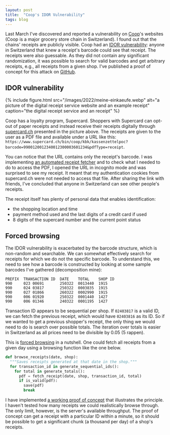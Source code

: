 ```yaml
---
layout: post
title:  "Coop's IDOR Vulnerability"
tags: blog
---
```

Last March I've discovered and reported a vulnerability on [Coop][coop]'s
websites (Coop is a major grocery store chain in Switzerland). I found out that
the chains' receipts are publicly visible. Coop had an [IDOR
vulnerability][idor]: anyone in Switzerland that knew a receipt's barcode could
see that receipt. The receipts were also guessable. As they did not contain any
significant randomization, it was possible to search for valid barcodes and get
arbitrary receipts, e.g., all receipts from a given shop. I've published a
proof of concept for this attack on [GitHub][github].

## IDOR vulnerability

{% include figure.html
    src="/images/2022/meine-einkaeufe.webp"
    alt="a picture of the digital receipt service website and an example receipt"
    caption="the digital receipt service and an receipt"
%}

Coop has a loyalty program, Supercard. Shoppers with Supercard can opt-out of
paper receipts and instead receive their receipts digitally through
[supercard.ch](https://supercard.ch) presented in the picture above. The
receipts are given to the user as a PDF file and available under a URL like
this:
`https://www.supercard.ch/bin/coop/kbk/kassenzettelpoc?barcode=9900120012340012300003601234&pdfType=receipt`.

You can notice that the URL contains only the receipt's barcode. I was
implementing [an automated receipt fetcher][findata-fetcher] and to check what
I needed to do to access the PDF, I opened the URL in incognito mode and was
surprised to see my receipt. It meant that my authentication cookies from
supercard.ch were not needed to access that file. After sharing the link with
friends, I've concluded that anyone in Switzerland can see other people's
receipts.

The receipt itself has plenty of personal data that enables identification:

* the shopping location and time
* payment method used and the last digits of a credit card if used
* 8 digits of the supercard number and the current point status

## Forced browsing

The IDOR vulnerability is exacerbated by the barcode structure, which is
non-random and searchable. We can somewhat effectively search for receipts for
which we do not the specific barcode. To understand this, we need to see how a
barcode is constructed by looking at some sample barcodes I've gathered
(decomposition mine):

```plaintext
PREFIX  TRANSACTION ID  DATE    TOTAL    SHOP ID
990     023 00691       250322  0013440  1915
990     024 03817       250322  0003835  1915
990     027 01866       260322  0002990  1915
990     006 01920       250322  0001440  1427
990     006 01346       240322  0001195  1427
```

Transaction ID appears to be sequential per shop. If `02403817` is a valid ID,
we can fetch the previous receipt, which would have `02403816` as its ID. So if
we wanted to get a previous shopper's receipt, the only thing we would need to
do is search over possible totals. The iteration over totals is easier in
  Switzerland as all prices need to be divisible by 0.05 (5 rappen).

This is [forced browsing][forced-browsing] in a nutshell. One could fetch all
receipts from a given day using a browsing function like the one below.

```python
def browse_receipts(date, shop):
  """Saves receipts generated at that date in the shop."""
  for transaction_id in generate_sequential_ids():
    for total in generate_totals():
      pdf = fetch_receipt(date, shop, transaction_id, total)
      if is_valid(pdf):
        save(pdf)
        break
```

I have implemented [a working proof of concept][github] that illustrates the
principle. I haven't tested how many receipts we could realistically browse
through. The only limit, however, is the server's available throughput. The
proof of concept can get a receipt with a particular ID within a minute, so it
should be possible to get a significant chunk (a thousand per day) of a shop's
receipts.

[coop]: https://en.wikipedia.org/wiki/Coop_(Switzerland)
[idor]: https://portswigger.net/web-security/access-control/idor
[github]: https://github.com/gregorias/supercard-idor
[findata-fetcher]: https://github.com/gregorias/findata-fetcher
[forced-browsing]: https://avinetworks.com/glossary/forceful-browsing/
